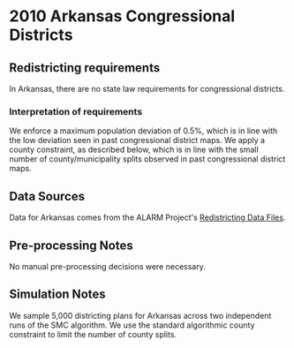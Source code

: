 # 2010 Arkansas Congressional Districts

## Redistricting requirements
In Arkansas, there are no state law requirements for congressional districts.

### Interpretation of requirements
We enforce a maximum population deviation of 0.5%, which is in line with the low deviation seen in past congressional district maps.
We apply a county constraint, as described below, which is in line with the small number of county/municipality splits observed in past congressional district maps.

## Data Sources
Data for Arkansas comes from the ALARM Project's [Redistricting Data Files](https://alarm-redist.github.io/posts/2021-08-10-census-2020/).

## Pre-processing Notes
No manual pre-processing decisions were necessary.

## Simulation Notes
We sample 5,000 districting plans for Arkansas across two independent runs of the SMC algorithm.
We use the standard algorithmic county constraint to limit the number of county splits.

